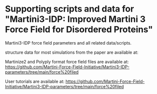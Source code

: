 # Supporting scripts and data for "Martini3-IDP: Improved Martini 3 Force Field for Disordered Proteins"
Martini3-IDP force field parameters and all related data/scripts.


structure data for most simulations from the paper are available at:


Martinize2 and Polyply format force field files are available at: https://github.com/Martini-Force-Field-Initiative/Martini3-IDP-parameters/tree/main/force%20filed

User tutorials are available at: https://github.com/Martini-Force-Field-Initiative/Martini3-IDP-parameters/tree/main/force%20filed
